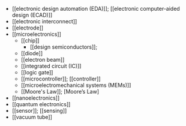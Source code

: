 - [[electronic design automation (EDA)]]; [[electronic computer-aided design (ECAD)]]
- [[electronic interconnect]]
- [[electrode]]
- [[microelectronics]]
    - [[chip]]
        - [[design semiconductors]];
    - [[diode]]
    - [[electron beam]]
    - [[integrated circuit (IC)]]
    - [[logic gate]]
    - [[microcontroller]]; [[controller]]
    - [[microelectromechanical systems (MEMs)]]
    - [[Moore's Law]]; [Moore’s Law]
- [[nanoelectronics]]
- [[quantum electronics]]
- [[sensor]]; [[sensing]]
- [[vacuum tube]]
